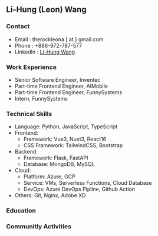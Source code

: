 ## Li-Hung (Leon) Wang

### Contact
+ Email : therockleona [ at ] gmail.com
+ Phone : +886-972-787-577
+ LinkedIn : [Li-Hung Wang](https://www.linkedin.com/in/li-hung-leon-wang)

### Work Experience
+ Senior Software Engineer, Inventec
+ Part-time Frontend Engineer, AIMobile
+ Part-time Frontend Engineer, FunnySystems
+ Intern, FunnySystems

### Technical Skills
- Language: Python, JavaScript, TypeScript
- Frontend:
  - Framework: Vue3, Nuxt3, React16
  - CSS Framework: TailwindCSS, Bootstrap
- Backend:
  - Framework: Flask, FastAPI
  - Database: MongoDB, MySQL
- Cloud:
  - Platform: Azure, GCP
  - Service: VMs, Serverless Functions, Cloud Database
  - DevOps: Azure DevOps Pipline, Github Action
- Others: Git, Nginx, Adobe XD

### Education

### Communitiy Activities
